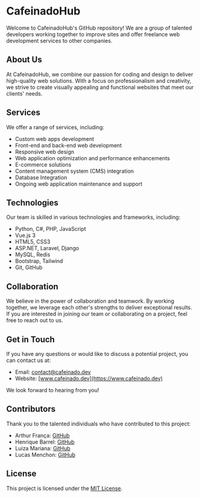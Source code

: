 # CafeinadoHub

Welcome to CafeinadoHub's GitHub repository! We are a group of talented developers working together to improve sites and offer freelance web development services to other companies.

## About Us

At CafeinadoHub, we combine our passion for coding and design to deliver high-quality web solutions. With a focus on professionalism and creativity, we strive to create visually appealing and functional websites that meet our clients' needs.

## Services

We offer a range of services, including:

- Custom web apps development
- Front-end and back-end web development
- Responsive web design
- Web application optimization and performance enhancements
- E-commerce solutions
- Content management system (CMS) integration
- Database Integration
- Ongoing web application maintenance and support

## Technologies

Our team is skilled in various technologies and frameworks, including:

- Python, C#, PHP, JavaScript
- Vue.js 3
- HTML5, CSS3
- ASP.NET, Laravel, Django
- MySQL, Redis
- Bootstrap, Tailwind
- Git, GitHub

## Collaboration

We believe in the power of collaboration and teamwork. By working together, we leverage each other's strengths to deliver exceptional results. If you are interested in joining our team or collaborating on a project, feel free to reach out to us.

## Get in Touch

If you have any questions or would like to discuss a potential project, you can contact us at:

- Email: [contact@cafeinado.dev](mailto:contact@cafeinado.dev)
- Website: [www.cafeinado.dev](https://www.cafeinado.dev)
<!-- - LinkedIn: [CafeinadoHub](https://www.linkedin.com/company/cafeinadohub) -->

We look forward to hearing from you!

## Contributors

Thank you to the talented individuals who have contributed to this project:

- Arthur França: [GitHub](https://github.com/engArthurFranca)
- Henrique Barrel: [GitHub](https://github.com/Barrel-R)
- Luiza Mariana: [GitHub](https://github.com/luhNeves)
- Lucas Menchon: [GitHub](https://github.com/lucasmenchon)

## License

This project is licensed under the [MIT License](LICENSE).
